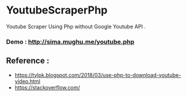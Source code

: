 # YoutubeScraperPhp
Youtube Scraper Using Php without Google Youtube API .

### Demo : http://sima.mughu.me/youtube.php

## Reference : 
* https://tylpk.blogspot.com/2018/03/use-php-to-download-youtube-video.html
* https://stackoverflow.com/
